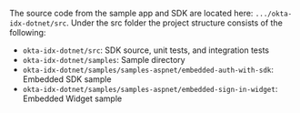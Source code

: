 The source code from the sample app and SDK are located here:
`.../okta-idx-dotnet/src`. Under the src folder the project structure
consists of the following:

* `okta-idx-dotnet/src`: SDK source, unit tests, and integration tests
* `okta-idx-dotnet/samples`: Sample directory
* `okta-idx-dotnet/samples/samples-aspnet/embedded-auth-with-sdk`:
    Embedded SDK sample
* `okta-idx-dotnet/samples/samples-aspnet/embedded-sign-in-widget`:
    Embedded Widget sample
